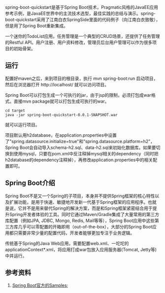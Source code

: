 spring-boot-quickstart是基于Spring Boot技术，Pragmatic风格的JavaEE应用参考示例，是JavaEE世界中的主流技术选型，最佳实践的总结与演示。spring-boot-quickstart采用了江南白衣SpringSide里面的代码例子（向江南白衣致敬），但是用了Spring Boot重新集成。

一个迷你的TodoList应用，任务管理是一个典型的CRUD场景，还提供了任务管理的Restful API。用户注册、用户资料修改，管理员后台用户管理可以作为很多项目的初始骨架。

## 运行
配置好maven之后，来到项目的根目录，执行 mvn spring-boot:run 启动项目，然后在浏览器打开 http://localhost/ 就可以访问项目。

Spring Boot可以打包生成一个可执行的jar，由于jsp的限制，必须打包成war格式。直接mvn package就可以打包生成可执行的war。
```
cd target
java -jar spring-boot-quickstart-0.0.1-SNAPSHOT.war 
```
就可以运行项目。

项目默认用h2database，在application.properties中设置了"spring.datasource.initialize=true"和"spring.datasource.platform=h2"，Spring Boot会自动导入schema-h2.sql、data-h2.sql来初始化数据库。如果要切换到使用mysql，只要在pom.xml中反注释掉mysql相关的dependency（同时把h2database的dependency注释掉），再修改application.properties中的相关配置即可。

## Spring Boot介绍
Spring Boot不是又一个Spring的子项目，本身并不提供Spring框架的核心特性以及扩展功能，是用于快速、敏捷地开发新一代基于Spring框架的应用程序。也就是说，它并不是用来替代Spring的解决方案，而是和Spring框架紧密结合用于提升Spring开发者体验的工具。同时它通过Maven/Gradle集成了大量常用的第三方库配置（例如JPA, JDBC, Mongo, Redis, Mail等等），Spring Boot应用中这些第三方库几乎可以零配置的开箱即用（out-of-the-box），大部分的Spring Boot应用都只需要非常少量的配置代码，开发者能够更加专注于业务逻辑。

传统基于Spring的Java Web应用，需要配置web.xml、一坨坨的applicationContext*.xml，将应用打成war包放入应用服务器(Tomcat, Jetty等)中并运行。

## 参考资料
1. [Spring Boot官方的Samples](https://github.com/spring-projects/spring-boot/tree/master/spring-boot-samples);
